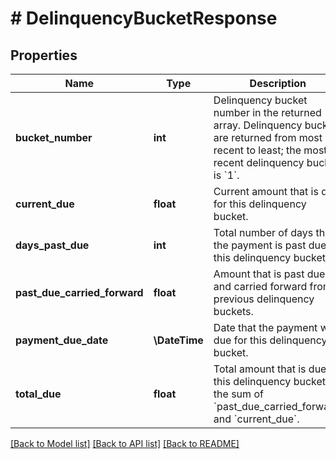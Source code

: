 # # DelinquencyBucketResponse

## Properties

Name | Type | Description | Notes
------------ | ------------- | ------------- | -------------
**bucket_number** | **int** | Delinquency bucket number in the returned array. Delinquency buckets are returned from most recent to least; the most recent delinquency bucket is &#x60;1&#x60;. |
**current_due** | **float** | Current amount that is due for this delinquency bucket. |
**days_past_due** | **int** | Total number of days that the payment is past due for this delinquency bucket. |
**past_due_carried_forward** | **float** | Amount that is past due and carried forward from previous delinquency buckets. |
**payment_due_date** | **\DateTime** | Date that the payment was due for this delinquency bucket. |
**total_due** | **float** | Total amount that is due for this delinquency bucket; the sum of &#x60;past_due_carried_forward&#x60; and &#x60;current_due&#x60;. |

[[Back to Model list]](../../README.md#models) [[Back to API list]](../../README.md#endpoints) [[Back to README]](../../README.md)
